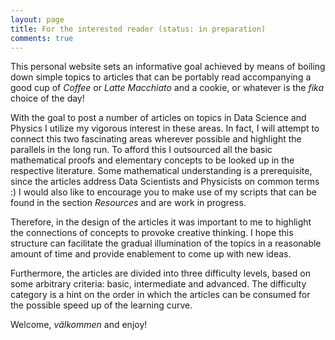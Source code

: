 ```yaml
---
layout: page
title: For the interested reader (status: in preparation)
comments: true
---
```


This personal website sets an informative goal achieved by means of boiling down simple topics to articles that can be portably read accompanying a good cup of *Coffee* or *Latte Macchiato* and a cookie, or whatever is the *fika* choice of the day! 

With the goal to post a number of articles on topics in Data Science and Physics I utilize my vigorous interest in these areas. In fact, I will attempt to connect this two fascinating areas wherever possible and highlight the parallels in the long run. To afford this I outsourced all the basic mathematical proofs and elementary concepts to be looked up in the respective literature. Some mathematical understanding is a prerequisite, since the articles address Data Scientists and Physicists on common terms :) I would also like to encourage you to make use of my scripts that can be found in the section *Resources* and are work in progress. 

Therefore, in the design of the articles it was important to me to highlight the connections of concepts to provoke creative thinking. I hope this structure can facilitate the gradual illumination of the topics in a reasonable amount of time and provide enablement to come up with new ideas. 

Furthermore, the articles are divided into three difficulty levels, based on some arbitrary criteria: basic, intermediate and advanced. The difficulty category is a hint on the order in which the articles can be consumed for the possible speed up of the learning curve. 

Welcome, *välkommen* and enjoy! 

<!--![jekyll template mediumish]({{site.baseurl}}/assets/images/mediumish-jekyll-template.png){: .shadow}-->


<!--<a href="https://www.buymeacoffee.com/sal" target="_blank"><img src="https://www.buymeacoffee.com/assets/img/custom_images/orange_img.png" alt="Buy Me A Coffee" style="height: auto !important;width: auto !important;" ></a>-->
